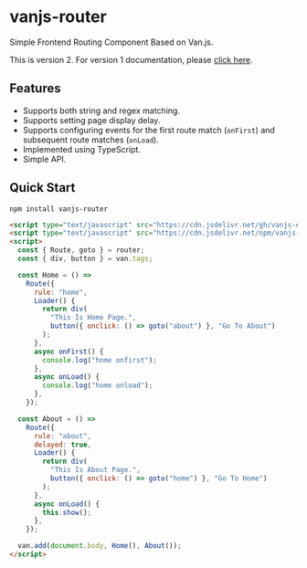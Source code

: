 # vanjs-router

Simple Frontend Routing Component Based on Van.js.

This is version 2. For version 1 documentation, please [click here](https://github.com/iuroc/vanjs-router/tree/79b190f56846bef9906de886ddf29f6c62b892db).

## Features

- Supports both string and regex matching.
- Supports setting page display delay.
- Supports configuring events for the first route match (`onFirst`) and subsequent route matches (`onLoad`).
- Implemented using TypeScript.
- Simple API.

## Quick Start

```shell
npm install vanjs-router
```

```html
<script type="text/javascript" src="https://cdn.jsdelivr.net/gh/vanjs-org/van/public/van-1.5.2.nomodule.min.js"></script>
<script type="text/javascript" src="https://cdn.jsdelivr.net/npm/vanjs-router@latest/dist/vanjs-router.min.js"></script>
<script>
  const { Route, goto } = router;
  const { div, button } = van.tags;

  const Home = () =>
    Route({
      rule: "home",
      Loader() {
        return div(
          "This Is Home Page.",
          button({ onclick: () => goto("about") }, "Go To About")
        );
      },
      async onFirst() {
        console.log("home onfirst");
      },
      async onLoad() {
        console.log("home onload");
      },
    });

  const About = () =>
    Route({
      rule: "about",
      delayed: true,
      Loader() {
        return div(
          "This Is About Page.",
          button({ onclick: () => goto("home") }, "Go To Home")
        );
      },
      async onLoad() {
        this.show();
      },
    });

  van.add(document.body, Home(), About());
</script>
```
